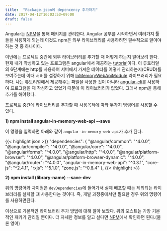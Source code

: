```yaml
---
title:  "Package.json에 depencency 추가하기"
date: 2017-04-12T16:03:53+09:00
draft: false
---
```


Angular는 [NPM][1]을 통해 패키지를 관리한다. Angular 공부를 시작하면서 여러가지 툴들을 사용하게 되는데 이것도 npm은 외부 라이브러리를 사용하려면 필수적으로 알아야 하는 것 중 하나이다.

이번에는 프로젝트 중간에 외부 라이브러리를 추가할 때 어떻게 하는지 알아보려 한다.
현재 내가 작성하고 있는 프로그램은 angular에서 제공하는 [tutorial][2]이다. 이 튜토리얼의 6단계에는 http를 사용하여 서버에서 가져온 데이터를 어떻게 관리하는지(CRUD)를 보여주는데 이때 서버를 설정하기 위해 [InMemoryWebApiModule][3] 라이브러리가 필요하다. 나는 튜토리얼에서 제공해주는 파일을 사용한 것이 아니라 [angular-cli][4]를 사용하여 프로그램을 재 작성하고 있었기 때문에 이 라이브러리가 없었다. 그래서 npm을 통해 추가를 해야했다.

프로젝트 중간에 라이브러리를 추가할 때 사용목적에 따라 두가지 명령어를 사용할 수 있다.

**1) npm install angular-in-memory-web-api --save**

이 명령을 입력하면 아래와 같이 `angular-in-memory-web-api`가 추가 된다.

{{< highlight json >}}
"dependencies": {
  "@angular/common": "^4.0.0",
  "@angular/compiler": "^4.0.0",
  "@angular/core": "^4.0.0",
  "@angular/forms": "^4.0.0",
  "@angular/http": "^4.0.0",
  "@angular/platform-browser": "^4.0.0",
  "@angular/platform-browser-dynamic": "^4.0.0",
  "@angular/router": "^4.0.0",
  "angular-in-memory-web-api": "^0.3.1",
  "core-js": "^2.4.1",
  "rxjs": "^5.1.0",
  "zone.js": "^0.8.4"
},
{{< /highlight >}}

**2) npm install (library-name) --save-dev**

위의 명령어와 차이점은 `devDependencies`에 들어가서 실제 배포할 때는 제외되는 라이브러리를 설치할 떄 사용한다는 것이다. 즉, 개발 과정중에서만 필요한 경우 위의 명령어를 사용하면된다.

이상으로 기본적인 라이브러리 추가 방법에 대해 알아 보았다. 위의 포스트는 가장 기본적인 패키기 관리일 뿐이다. 더 자세한 정보를 알고 싶다면 [NPM][1]에서 확인하면 된다.(물론 영어)

[1]: https://docs.npmjs.com/cli/install
[2]: https://angular.io/docs/ts/latest/tutorial/
[3]: https://github.com/angular/in-memory-web-api
[4]: https://cli.angular.io/